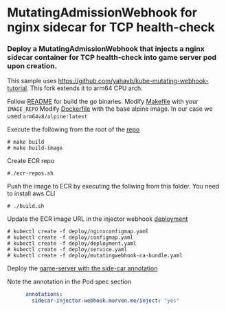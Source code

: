 # MutatingAdmissionWebhook for nginx sidecar for TCP health-check

### Deploy a MutatingAdmissionWebhook that injects a nginx sidecar container for TCP health-check into game server pod upon creation.

This sample uses https://github.com/yahavb/kube-mutating-webhook-tutorial. This fork extends it to arm64 CPU arch. 

Follow [README](https://github.com/yahavb/kube-mutating-webhook-tutorial/blob/master/README.md) for build the go binaries. 
Modify [Makefile](https://github.com/yahavb/kube-mutating-webhook-tutorial/blob/master/Makefile) with your `IMAGE_REPO`
Modify [Dockerfile](https://github.com/yahavb/kube-mutating-webhook-tutorial/blob/master/build/Dockerfile) with the base alpine image. In our case we used `arm64v8/alpine:latest`

Execute the following from the root of the [repo](https://github.com/yahavb/kube-mutating-webhook-tutorial)

```
# make build
# make build-image
```

Create ECR repo

```
#./ecr-repos.sh
```

Push the image to ECR by executing the follwing from this folder. You need to install aws CLI 

```
# ./build.sh
```

Update the ECR image URL in the injector webhook [deployment](./deployment.yaml)

```
# kubectl create -f deploy/nginxconfigmap.yaml
# kubectl create -f deploy/configmap.yaml
# kubectl create -f deploy/deployment.yaml
# kubectl create -f deploy/service.yaml
# kubectl create -f deploy/mutatingwebhook-ca-bundle.yaml
```

Deploy the [game-server with the side-car annotation](./stknlb-injected-tcphealth-sidecar.yaml)

Note the annotation in the Pod spec section

```yaml
      annotations:
        sidecar-injector-webhook.morven.me/inject: "yes"
```

